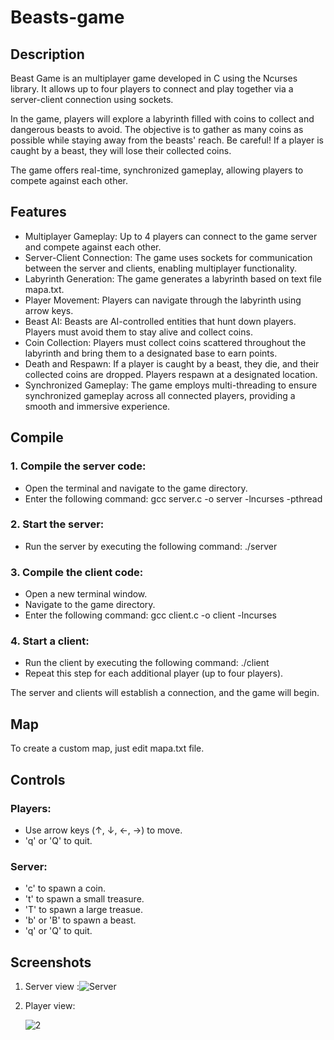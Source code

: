 # Beasts-game

## Description

Beast Game is an multiplayer game developed in C using the Ncurses library. It allows up to four players to connect and play together via a server-client connection using sockets.

In the game, players will explore a labyrinth filled with coins to collect and dangerous beasts to avoid. The objective is to gather as many coins as possible while staying away from the beasts' reach. Be careful! If a player is caught by a beast, they will lose their collected coins.

The game offers real-time, synchronized gameplay, allowing players to compete against each other.

## Features

- Multiplayer Gameplay: Up to 4 players can connect to the game server and compete against each other.
- Server-Client Connection: The game uses sockets for communication between the server and clients, enabling multiplayer functionality.
- Labyrinth Generation: The game generates a labyrinth based on text file mapa.txt.
- Player Movement: Players can navigate through the labyrinth using arrow keys.
- Beast AI: Beasts are AI-controlled entities that hunt down players. Players must avoid them to stay alive and collect coins.
- Coin Collection: Players must collect coins scattered throughout the labyrinth and bring them to a designated base to earn points.
- Death and Respawn: If a player is caught by a beast, they die, and their collected coins are dropped. Players respawn at a designated location.
- Synchronized Gameplay: The game employs multi-threading to ensure synchronized gameplay across all connected players, providing a smooth and immersive experience.

## Compile

### 1. Compile the server code:
- Open the terminal and navigate to the game directory.
- Enter the following command: gcc server.c -o server -lncurses -pthread
### 2. Start the server:
- Run the server by executing the following command: ./server
### 3. Compile the client code:
- Open a new terminal window.
- Navigate to the game directory.
- Enter the following command: gcc client.c -o client -lncurses
### 4. Start a client:
- Run the client by executing the following command: ./client
- Repeat this step for each additional player (up to four players).
  
The server and clients will establish a connection, and the game will begin. 

## Map
To create a custom map, just edit mapa.txt file.

## Controls

### Players: 
- Use arrow keys (↑, ↓, ←, →) to move.
- 'q' or 'Q' to quit.
### Server:
- 'c' to spawn a coin.
- 't' to spawn a small treasure.
- 'T' to spawn a large treasue.
- 'b' or 'B' to spawn a beast.
- 'q' or 'Q' to quit.
## Screenshots
1. Server view
   :![Server](https://github.com/Wikcis/Beasts-game/assets/130648148/123e0d78-f4d4-4f1e-9717-a610b3833819)
2. Player view:
   
     ![2](https://github.com/Wikcis/Beasts-game/assets/130648148/a7094480-d500-4722-8a0c-c7520f9c7c32)

   
